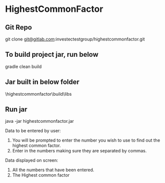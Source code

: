# HighestCommonFactor


## Git Repo

git clone git@gitlab.com:investectestgroup/highestcommonfactor.git

## To build project jar, run below

gradle clean build

## Jar built in below folder

\highestcommonfactor\build\libs


## Run jar

java -jar  highestcommonfactor.jar

Data to be entered by user:
1) You will be prompted to enter the number you wish to use to find out the highest common factor.
2) Enter in the numbers making sure they are separated by commas.

Data displayed on screen:
1) All the numbers that have been entered.
2) The Highest common factor
